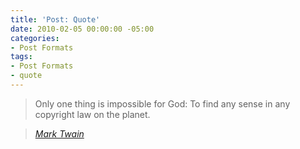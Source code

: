 ```yaml
---
title: 'Post: Quote'
date: 2010-02-05 00:00:00 -05:00
categories:
- Post Formats
tags:
- Post Formats
- quote
---
```


> Only one thing is impossible for God: To find any sense in any copyright law on the planet.
  
> <cite><a href="http://www.brainyquote.com/quotes/quotes/m/marktwain163473.html">Mark Twain</a></cite>